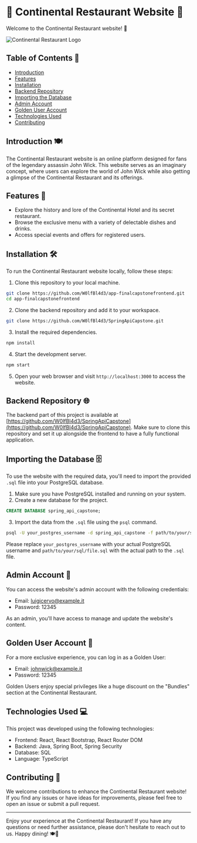# 🍔 Continental Restaurant Website 🍷

Welcome to the Continental Restaurant website! 🎉

![Continental Restaurant Logo](https://tse1.mm.bing.net/th?id=OIP.U30YGYxLpm6zxzh15Rp3MAHaEJ&pid=Api&rs=1&c=1&qlt=95&w=170&h=95.png)

## Table of Contents 📑

- [Introduction](#introduction)
- [Features](#features)
- [Installation](#installation)
- [Backend Repository](#backend-repository)
- [Importing the Database](#importing-the-database)
- [Admin Account](#admin-account)
- [Golden User Account](#golden-user-account)
- [Technologies Used](#technologies-used)
- [Contributing](#contributing)

## Introduction 🍽️

The Continental Restaurant website is an online platform designed for fans of the legendary assassin John Wick. This website serves as an imaginary concept, where users can explore the world of John Wick while also getting a glimpse of the Continental Restaurant and its offerings.

## Features 🚀

- Explore the history and lore of the Continental Hotel and its secret restaurant.
- Browse the exclusive menu with a variety of delectable dishes and drinks.
- Access special events and offers for registered users.

## Installation 🛠️

To run the Continental Restaurant website locally, follow these steps:

1. Clone this repository to your local machine.

```bash
git clone https://github.com/W0lfBl4d3/app-finalcapstonefrontend.git
cd app-finalcapstonefrontend
```

2. Clone the backend repository and add it to your workspace.

```bash
git clone https://github.com/W0lfBl4d3/SpringApiCapstone.git
```

3. Install the required dependencies.

```bash
npm install
```

4. Start the development server.

```bash
npm start
```

5. Open your web browser and visit `http://localhost:3000` to access the website.

## Backend Repository 🌐

The backend part of this project is available at [https://github.com/W0lfBl4d3/SpringApiCapstone](https://github.com/W0lfBl4d3/SpringApiCapstone). Make sure to clone this repository and set it up alongside the frontend to have a fully functional application.

## Importing the Database 🗄️

To use the website with the required data, you'll need to import the provided `.sql` file into your PostgreSQL database.

1. Make sure you have PostgreSQL installed and running on your system.
2. Create a new database for the project.

```sql
CREATE DATABASE spring_api_capstone;
```

3. Import the data from the `.sql` file using the `psql` command.

```bash
psql -U your_postgres_username -d spring_api_capstone -f path/to/your/sql/file.sql
```

Please replace `your_postgres_username` with your actual PostgreSQL username and `path/to/your/sql/file.sql` with the actual path to the `.sql` file.

## Admin Account 👑

You can access the website's admin account with the following credentials:

- Email: luigicervo@example.it
- Password: 12345

As an admin, you'll have access to manage and update the website's content.

## Golden User Account 🌟

For a more exclusive experience, you can log in as a Golden User:

- Email: johnwick@example.it
- Password: 12345

Golden Users enjoy special privileges like a huge discount on the "Bundles" section at the Continental Restaurant.

## Technologies Used 💻

This project was developed using the following technologies:

- Frontend: React, React Bootstrap, React Router DOM
- Backend: Java, Spring Boot, Spring Security
- Database: SQL
- Language: TypeScript

## Contributing 🤝

We welcome contributions to enhance the Continental Restaurant website! If you find any issues or have ideas for improvements, please feel free to open an issue or submit a pull request.

---

Enjoy your experience at the Continental Restaurant! If you have any questions or need further assistance, please don't hesitate to reach out to us. Happy dining! 🍽️🎊
